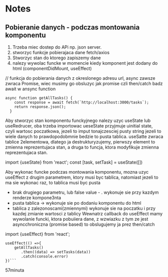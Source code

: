 # Notes

## Pobieranie danych - podczas montowania komponentu

1. Trzeba miec dostep do APi np. json server.
2. stworzyc funkcje pobierajaca dane fetch/axios
3. Stworzyc stan do ktorego zapiszemy dane
4. nalezy wywolac funcke w momencie kiedy komponent jest dodany do html (componentDidMount, useEffect)

// funkcja do pobierania danych z okreslonego adresu url, async zawsze zwraca Promise,
wiec musimy go obsluzyc jak promise czli then/catch badz await w ansync function

```
async function getAllTasks() {
    const response = await fetch(`http://localhost:3000/tasks`);
    return response.json();
  }
```

Aby stworzyc stan komponentu funckyjnego nalezy uzyc useState lub useRedrucer, oba trzeba importowac
ueseState przyjmuje uinitial state, czyli wartosc poczatkowa, jezeli to imput tonajczesciej pusty string
jezeli to wiele danych to prawdopodobmnie bedzie to pusta tablica. useSatte zwraca tablice 2elementowa,
dlatego ja destrukturyzujemy, pierwszy element to zmienna reprezentujaca stan, a druga to funcja, ktora modyfikuje
zmienna reprezentujaca stan.

import {useState} from 'react';
const [task, setTask] = useState([])

Aby wykonac funcke podczas montowania komponentu, mozna uzyc useEffect z drugim parametrem, ktory musi byc tablica, natomiast jezeli to ma sie wykonac raz, to tablica musi byc pusta

- brak drugiego parametru, lub false value - . wykonuje sie przy kazdym renderze kompone3nta
- pusta tablica -> wykonuje sie po dodaniu komponentu do html
- tablica z zalezonoscami(zmiennymi) wykonuje sie na poczatku i przy kazdej zmianie wartosci z tablicy
  Wewnatrz callback do useEffect mamy wywolanie funcki, ktora pobuiiera dane, z wzwiazku z tym ze jest asyncchroniczna (promise based) to obslugujemy ja prez then/catch

import {useEffect} from 'react';

````
useEffect(() =>{
    getAllTasks()
       .then((data) => setTasks(data))
       .catch(console.error)
})```
````

57minuta
